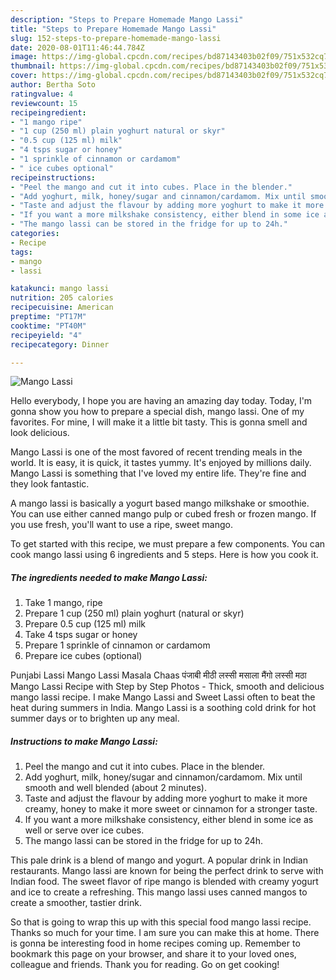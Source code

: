 ```yaml
---
description: "Steps to Prepare Homemade Mango Lassi"
title: "Steps to Prepare Homemade Mango Lassi"
slug: 152-steps-to-prepare-homemade-mango-lassi
date: 2020-08-01T11:46:44.784Z
image: https://img-global.cpcdn.com/recipes/bd87143403b02f09/751x532cq70/mango-lassi-recipe-main-photo.jpg
thumbnail: https://img-global.cpcdn.com/recipes/bd87143403b02f09/751x532cq70/mango-lassi-recipe-main-photo.jpg
cover: https://img-global.cpcdn.com/recipes/bd87143403b02f09/751x532cq70/mango-lassi-recipe-main-photo.jpg
author: Bertha Soto
ratingvalue: 4
reviewcount: 15
recipeingredient:
- "1 mango ripe"
- "1 cup (250 ml) plain yoghurt natural or skyr"
- "0.5 cup (125 ml) milk"
- "4 tsps sugar or honey"
- "1 sprinkle of cinnamon or cardamom"
- " ice cubes optional"
recipeinstructions:
- "Peel the mango and cut it into cubes. Place in the blender."
- "Add yoghurt, milk, honey/sugar and cinnamon/cardamom. Mix until smooth and well blended (about 2 minutes)."
- "Taste and adjust the flavour by adding more yoghurt to make it more creamy, honey to make it more sweet or cinnamon for a stronger taste."
- "If you want a more milkshake consistency, either blend in some ice as well or serve over ice cubes."
- "The mango lassi can be stored in the fridge for up to 24h."
categories:
- Recipe
tags:
- mango
- lassi

katakunci: mango lassi 
nutrition: 205 calories
recipecuisine: American
preptime: "PT17M"
cooktime: "PT40M"
recipeyield: "4"
recipecategory: Dinner

---
```



![Mango Lassi](https://img-global.cpcdn.com/recipes/bd87143403b02f09/751x532cq70/mango-lassi-recipe-main-photo.jpg)

Hello everybody, I hope you are having an amazing day today. Today, I'm gonna show you how to prepare a special dish, mango lassi. One of my favorites. For mine, I will make it a little bit tasty. This is gonna smell and look delicious.

Mango Lassi is one of the most favored of recent trending meals in the world. It is easy, it is quick, it tastes yummy. It's enjoyed by millions daily. Mango Lassi is something that I've loved my entire life. They're fine and they look fantastic.

A mango lassi is basically a yogurt based mango milkshake or smoothie. You can use either canned mango pulp or cubed fresh or frozen mango. If you use fresh, you&#39;ll want to use a ripe, sweet mango.


To get started with this recipe, we must prepare a few components. You can cook mango lassi using 6 ingredients and 5 steps. Here is how you cook it.

<!--inarticleads1-->

##### The ingredients needed to make Mango Lassi:

1. Take 1 mango, ripe
1. Prepare 1 cup (250 ml) plain yoghurt (natural or skyr)
1. Prepare 0.5 cup (125 ml) milk
1. Take 4 tsps sugar or honey
1. Prepare 1 sprinkle of cinnamon or cardamom
1. Prepare  ice cubes (optional)


Punjabi Lassi Mango Lassi Masala Chaas पंजाबी मीठी लस्सी मसाला मैंगो लस्सी मठा Mango Lassi Recipe with Step by Step Photos - Thick, smooth and delicious mango lassi recipe. I make Mango Lassi and Sweet Lassi often to beat the heat during summers in India. Mango Lassi is a soothing cold drink for hot summer days or to brighten up any meal. 

<!--inarticleads2-->

##### Instructions to make Mango Lassi:

1. Peel the mango and cut it into cubes. Place in the blender.
1. Add yoghurt, milk, honey/sugar and cinnamon/cardamom. Mix until smooth and well blended (about 2 minutes).
1. Taste and adjust the flavour by adding more yoghurt to make it more creamy, honey to make it more sweet or cinnamon for a stronger taste.
1. If you want a more milkshake consistency, either blend in some ice as well or serve over ice cubes.
1. The mango lassi can be stored in the fridge for up to 24h.


This pale drink is a blend of mango and yogurt. A popular drink in Indian restaurants. Mango lassi are known for being the perfect drink to serve with Indian food. The sweet flavor of ripe mango is blended with creamy yogurt and ice to create a refreshing. This mango lassi uses canned mangos to create a smoother, tastier drink. 

So that is going to wrap this up with this special food mango lassi recipe. Thanks so much for your time. I am sure you can make this at home. There is gonna be interesting food in home recipes coming up. Remember to bookmark this page on your browser, and share it to your loved ones, colleague and friends. Thank you for reading. Go on get cooking!
